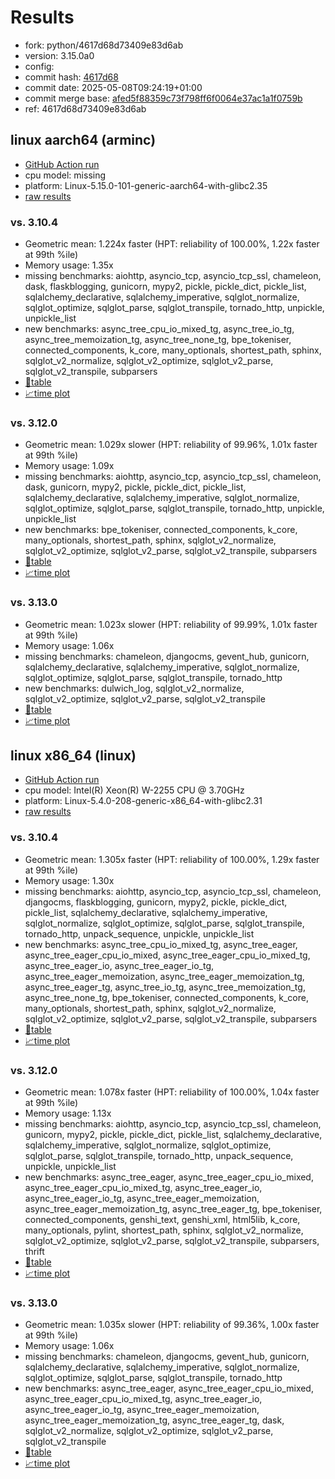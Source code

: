# Results

- fork: python/4617d68d73409e83d6ab
- version: 3.15.0a0
- config: 
- commit hash: [4617d68](https://github.com/python/cpython/commit/4617d68)
- commit date: 2025-05-08T09:24:19+01:00
- commit merge base: [afed5f88359c73f798ff6f0064e37ac1a1f0759b](https://github.com/python/cpython/commit/afed5f88359c73f798ff6f0064e37ac1a1f0759b)
- ref: 4617d68d73409e83d6ab

## linux aarch64 (arminc)

- [GitHub Action run](https://github.com/faster-cpython/benchmarking/actions/runs/14903413872)
- cpu model: missing
- platform: Linux-5.15.0-101-generic-aarch64-with-glibc2.35
- [raw results](bm-20250508-arminc-aarch64-python-4617d68d73409e83d6ab-3.15.0a0-4617d68.json)

### vs. 3.10.4

- Geometric mean: 1.224x faster (HPT: reliability of 100.00%, 1.22x faster at 99th %ile)
- Memory usage: 1.35x
- missing benchmarks: aiohttp, asyncio_tcp, asyncio_tcp_ssl, chameleon, dask, flaskblogging, gunicorn, mypy2, pickle, pickle_dict, pickle_list, sqlalchemy_declarative, sqlalchemy_imperative, sqlglot_normalize, sqlglot_optimize, sqlglot_parse, sqlglot_transpile, tornado_http, unpickle, unpickle_list
- new benchmarks: async_tree_cpu_io_mixed_tg, async_tree_io_tg, async_tree_memoization_tg, async_tree_none_tg, bpe_tokeniser, connected_components, k_core, many_optionals, shortest_path, sphinx, sqlglot_v2_normalize, sqlglot_v2_optimize, sqlglot_v2_parse, sqlglot_v2_transpile, subparsers
- [📄table](bm-20250508-arminc-aarch64-python-4617d68d73409e83d6ab-3.15.0a0-4617d68-vs-3.10.4.md)
- [📈time plot](bm-20250508-arminc-aarch64-python-4617d68d73409e83d6ab-3.15.0a0-4617d68-vs-3.10.4.svg)

### vs. 3.12.0

- Geometric mean: 1.029x slower (HPT: reliability of 99.96%, 1.01x faster at 99th %ile)
- Memory usage: 1.09x
- missing benchmarks: aiohttp, asyncio_tcp, asyncio_tcp_ssl, chameleon, dask, gunicorn, mypy2, pickle, pickle_dict, pickle_list, sqlalchemy_declarative, sqlalchemy_imperative, sqlglot_normalize, sqlglot_optimize, sqlglot_parse, sqlglot_transpile, tornado_http, unpickle, unpickle_list
- new benchmarks: bpe_tokeniser, connected_components, k_core, many_optionals, shortest_path, sphinx, sqlglot_v2_normalize, sqlglot_v2_optimize, sqlglot_v2_parse, sqlglot_v2_transpile, subparsers
- [📄table](bm-20250508-arminc-aarch64-python-4617d68d73409e83d6ab-3.15.0a0-4617d68-vs-3.12.0.md)
- [📈time plot](bm-20250508-arminc-aarch64-python-4617d68d73409e83d6ab-3.15.0a0-4617d68-vs-3.12.0.svg)

### vs. 3.13.0

- Geometric mean: 1.023x slower (HPT: reliability of 99.99%, 1.01x faster at 99th %ile)
- Memory usage: 1.06x
- missing benchmarks: chameleon, djangocms, gevent_hub, gunicorn, sqlalchemy_declarative, sqlalchemy_imperative, sqlglot_normalize, sqlglot_optimize, sqlglot_parse, sqlglot_transpile, tornado_http
- new benchmarks: dulwich_log, sqlglot_v2_normalize, sqlglot_v2_optimize, sqlglot_v2_parse, sqlglot_v2_transpile
- [📄table](bm-20250508-arminc-aarch64-python-4617d68d73409e83d6ab-3.15.0a0-4617d68-vs-3.13.0.md)
- [📈time plot](bm-20250508-arminc-aarch64-python-4617d68d73409e83d6ab-3.15.0a0-4617d68-vs-3.13.0.svg)

## linux x86_64 (linux)

- [GitHub Action run](https://github.com/faster-cpython/benchmarking/actions/runs/14903413872)
- cpu model: Intel(R) Xeon(R) W-2255 CPU @ 3.70GHz
- platform: Linux-5.4.0-208-generic-x86_64-with-glibc2.31
- [raw results](bm-20250508-linux-x86_64-python-4617d68d73409e83d6ab-3.15.0a0-4617d68.json)

### vs. 3.10.4

- Geometric mean: 1.305x faster (HPT: reliability of 100.00%, 1.29x faster at 99th %ile)
- Memory usage: 1.30x
- missing benchmarks: aiohttp, asyncio_tcp, asyncio_tcp_ssl, chameleon, djangocms, flaskblogging, gunicorn, mypy2, pickle, pickle_dict, pickle_list, sqlalchemy_declarative, sqlalchemy_imperative, sqlglot_normalize, sqlglot_optimize, sqlglot_parse, sqlglot_transpile, tornado_http, unpack_sequence, unpickle, unpickle_list
- new benchmarks: async_tree_cpu_io_mixed_tg, async_tree_eager, async_tree_eager_cpu_io_mixed, async_tree_eager_cpu_io_mixed_tg, async_tree_eager_io, async_tree_eager_io_tg, async_tree_eager_memoization, async_tree_eager_memoization_tg, async_tree_eager_tg, async_tree_io_tg, async_tree_memoization_tg, async_tree_none_tg, bpe_tokeniser, connected_components, k_core, many_optionals, shortest_path, sphinx, sqlglot_v2_normalize, sqlglot_v2_optimize, sqlglot_v2_parse, sqlglot_v2_transpile, subparsers
- [📄table](bm-20250508-linux-x86_64-python-4617d68d73409e83d6ab-3.15.0a0-4617d68-vs-3.10.4.md)
- [📈time plot](bm-20250508-linux-x86_64-python-4617d68d73409e83d6ab-3.15.0a0-4617d68-vs-3.10.4.svg)

### vs. 3.12.0

- Geometric mean: 1.078x faster (HPT: reliability of 100.00%, 1.04x faster at 99th %ile)
- Memory usage: 1.13x
- missing benchmarks: aiohttp, asyncio_tcp, asyncio_tcp_ssl, chameleon, gunicorn, mypy2, pickle, pickle_dict, pickle_list, sqlalchemy_declarative, sqlalchemy_imperative, sqlglot_normalize, sqlglot_optimize, sqlglot_parse, sqlglot_transpile, tornado_http, unpack_sequence, unpickle, unpickle_list
- new benchmarks: async_tree_eager, async_tree_eager_cpu_io_mixed, async_tree_eager_cpu_io_mixed_tg, async_tree_eager_io, async_tree_eager_io_tg, async_tree_eager_memoization, async_tree_eager_memoization_tg, async_tree_eager_tg, bpe_tokeniser, connected_components, genshi_text, genshi_xml, html5lib, k_core, many_optionals, pylint, shortest_path, sphinx, sqlglot_v2_normalize, sqlglot_v2_optimize, sqlglot_v2_parse, sqlglot_v2_transpile, subparsers, thrift
- [📄table](bm-20250508-linux-x86_64-python-4617d68d73409e83d6ab-3.15.0a0-4617d68-vs-3.12.0.md)
- [📈time plot](bm-20250508-linux-x86_64-python-4617d68d73409e83d6ab-3.15.0a0-4617d68-vs-3.12.0.svg)

### vs. 3.13.0

- Geometric mean: 1.035x slower (HPT: reliability of 99.36%, 1.00x faster at 99th %ile)
- Memory usage: 1.06x
- missing benchmarks: chameleon, djangocms, gevent_hub, gunicorn, sqlalchemy_declarative, sqlalchemy_imperative, sqlglot_normalize, sqlglot_optimize, sqlglot_parse, sqlglot_transpile, tornado_http
- new benchmarks: async_tree_eager, async_tree_eager_cpu_io_mixed, async_tree_eager_cpu_io_mixed_tg, async_tree_eager_io, async_tree_eager_io_tg, async_tree_eager_memoization, async_tree_eager_memoization_tg, async_tree_eager_tg, dask, sqlglot_v2_normalize, sqlglot_v2_optimize, sqlglot_v2_parse, sqlglot_v2_transpile
- [📄table](bm-20250508-linux-x86_64-python-4617d68d73409e83d6ab-3.15.0a0-4617d68-vs-3.13.0.md)
- [📈time plot](bm-20250508-linux-x86_64-python-4617d68d73409e83d6ab-3.15.0a0-4617d68-vs-3.13.0.svg)

